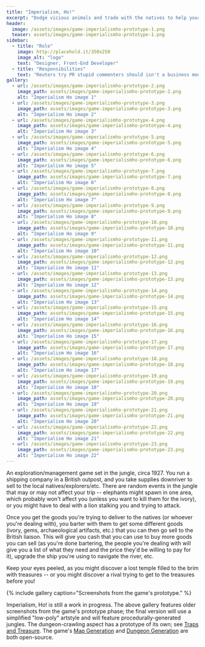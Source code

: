 ```yaml
---
title: "Imperialism, Ho!"
excerpt: "Dodge vicious animals and trade with the natives to help your shipping company turn a profit."
header:
  image: /assets/images/game-imperialismho-prototype-1.png
  teaser: assets/images/game-imperialismho-prototype-1.png
sidebar:
  - title: "Role"
    image: http://placehold.it/350x250
    image_alt: "logo"
    text: "Designer, Front-End Developer"
  - title: "Responsibilities"
    text: "Reuters try PR stupid commenters should isn't a business model"
gallery:
  - url: /assets/images/game-imperialismho-prototype-2.png
    image_path: assets/images/game-imperialismho-prototype-2.png
    alt: "Imperialism Ho image 1"
  - url: /assets/images/game-imperialismho-prototype-3.png
    image_path: assets/images/game-imperialismho-prototype-3.png
    alt: "Imperialism Ho image 2"
  - url: /assets/images/game-imperialismho-prototype-4.png
    image_path: assets/images/game-imperialismho-prototype-4.png
    alt: "Imperialism Ho image 3"
  - url: /assets/images/game-imperialismho-prototype-5.png
    image_path: assets/images/game-imperialismho-prototype-5.png
    alt: "Imperialism Ho image 4"
  - url: /assets/images/game-imperialismho-prototype-6.png
    image_path: assets/images/game-imperialismho-prototype-6.png
    alt: "Imperialism Ho image 5"
  - url: /assets/images/game-imperialismho-prototype-7.png
    image_path: assets/images/game-imperialismho-prototype-7.png
    alt: "Imperialism Ho image 6"
  - url: /assets/images/game-imperialismho-prototype-8.png
    image_path: assets/images/game-imperialismho-prototype-8.png
    alt: "Imperialism Ho image 7"
  - url: /assets/images/game-imperialismho-prototype-9.png
    image_path: assets/images/game-imperialismho-prototype-9.png
    alt: "Imperialism Ho image 8"
  - url: /assets/images/game-imperialismho-prototype-10.png
    image_path: assets/images/game-imperialismho-prototype-10.png
    alt: "Imperialism Ho image 9"
  - url: /assets/images/game-imperialismho-prototype-11.png
    image_path: assets/images/game-imperialismho-prototype-11.png
    alt: "Imperialism Ho image 10"
  - url: /assets/images/game-imperialismho-prototype-12.png
    image_path: assets/images/game-imperialismho-prototype-12.png
    alt: "Imperialism Ho image 11"
  - url: /assets/images/game-imperialismho-prototype-13.png
    image_path: assets/images/game-imperialismho-prototype-13.png
    alt: "Imperialism Ho image 12"
  - url: /assets/images/game-imperialismho-prototype-14.png
    image_path: assets/images/game-imperialismho-prototype-14.png
    alt: "Imperialism Ho image 13"
  - url: /assets/images/game-imperialismho-prototype-15.png
    image_path: assets/images/game-imperialismho-prototype-15.png
    alt: "Imperialism Ho image 14"
  - url: /assets/images/game-imperialismho-prototype-16.png
    image_path: assets/images/game-imperialismho-prototype-16.png
    alt: "Imperialism Ho image 15"
  - url: /assets/images/game-imperialismho-prototype-17.png
    image_path: assets/images/game-imperialismho-prototype-17.png
    alt: "Imperialism Ho image 16"
  - url: /assets/images/game-imperialismho-prototype-18.png
    image_path: assets/images/game-imperialismho-prototype-18.png
    alt: "Imperialism Ho image 17"
  - url: /assets/images/game-imperialismho-prototype-19.png
    image_path: assets/images/game-imperialismho-prototype-19.png
    alt: "Imperialism Ho image 18"
  - url: /assets/images/game-imperialismho-prototype-20.png
    image_path: assets/images/game-imperialismho-prototype-20.png
    alt: "Imperialism Ho image 19"
  - url: /assets/images/game-imperialismho-prototype-21.png
    image_path: assets/images/game-imperialismho-prototype-21.png
    alt: "Imperialism Ho image 20"
  - url: /assets/images/game-imperialismho-prototype-22.png
    image_path: assets/images/game-imperialismho-prototype-22.png
    alt: "Imperialism Ho image 21"
  - url: /assets/images/game-imperialismho-prototype-23.png
    image_path: assets/images/game-imperialismho-prototype-23.png
    alt: "Imperialism Ho image 22"
---
```


An exploration/management game set in the jungle, circa 1927. You run a shipping company in a British outpost, and you take supplies downriver to sell to the local natives/explorers/etc. There are random events in the jungle that may or may not affect your trip -- elephants might spawn in one area, which probably won't affect you (unless you want to kill them for the ivory), or you might have to deal with a lion stalking you and trying to attack.

Once you get the goods you're trying to deliver to the natives (or whoever you're dealing with), you barter with them to get some different goods (ivory, gems, archaeological artifacts, etc.) that you can then go sell to the British liaison. This will give you cash that you can use to buy more goods you can sell (as you're done bartering, the people you're dealing with will give you a list of what they need and the price they'd be willing to pay for it), upgrade the ship you're using to navigate the river, etc.

Keep your eyes peeled, as you might discover a lost temple filled to the brim with treasures -- or you might discover a rival trying to get to the treasures before you!

{% include gallery caption="Screenshots from the game's prototype." %}

Imperialism, Ho! is still a work in progress. The above gallery features older screenshots from the game's prototype phase; the final version will use a simplified "low-poly" artstyle and will feature procedurally-generated jungles. The dungeon-crawling aspect has a prototype of its own; see [Traps and Treasure](/games/traps-and-treasure). The game's [Map Generation](https://github.com/Jay2645/Unreal-Polygonal-Map-Gen) and [Dungeon Generation](https://github.com/Jay2645/DungeonMaker) are both open-source.